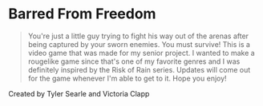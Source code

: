 # Barred From Freedom
> You're just a little guy trying to fight his way out of the arenas after being captured by your sworn enemies. You must survive!
This is a video game that was made for my senior project. I wanted to make a rougelike game since that's one of my favorite genres and I was definitely inspired by the Risk of Rain series. Updates will come out for the game whenever I'm able to get to it. Hope you enjoy!

Created by Tyler Searle and Victoria Clapp
